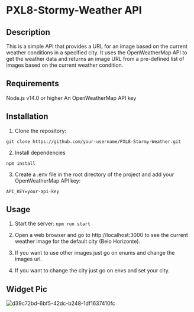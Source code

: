# PXL8-Stormy-Weather API

## Description

This is a simple API that provides a URL for an image based on the current weather conditions in a specified city. It uses the OpenWeatherMap API to get the weather data and returns an image URL from a pre-defined list of images based on the current weather condition.

## Requirements

Node.js v14.0 or higher
An OpenWeatherMap API key

## Installation

1. Clone the repository:

`git clone https://github.com/your-username/PXL8-Stormy-Weather.git`

2. Install dependencies

`npm install`

3. Create a .env file in the root directory of the project and add your OpenWeatherMap API key:

```
API_KEY=your-api-key
```

## Usage

1. Start the server: `npm run start`

2. Open a web browser and go to http://localhost:3000 to see the current weather image for the default city (Belo Horizonte).

3. If you want to use other images just go on enums and change the images url.

4. If you want to change the city just go on envs and set your city.

## Widget Pic
![d39c72bd-6bf5-42dc-b248-1df1637410fc](https://user-images.githubusercontent.com/80002045/229542469-25199df4-33e5-47dc-b105-bd758914550b.jpg)
